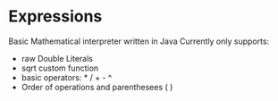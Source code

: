 # Expressions
Basic Mathematical interpreter written in Java
Currently only supports:
  - raw Double Literals
  - sqrt custom function
  - basic operators: * / + - ^
  - Order of operations and parenthesees ( ) 
